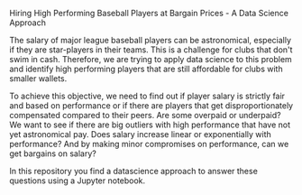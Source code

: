 Hiring High Performing Baseball Players at Bargain Prices - A Data Science Approach

The salary of major league baseball players can be astronomical, especially if they are star-players in their teams. This is a challenge for clubs that don't swim in cash. Therefore, we are trying to apply data science to this problem and identify high performing players that are still affordable for clubs with smaller wallets.

To achieve this objective, we need to find out if player salary is strictly fair and based on performance or if there are players that get disproportionately compensated compared to their peers. Are some overpaid or underpaid? We want to see if there are big outliers with high performance that have not yet astronomical pay. Does salary increase linear or exponentially with performance? And by making minor compromises on performance, can we get bargains on salary?

In this repository you find a datascience approach to answer these questions using a Jupyter notebook.
